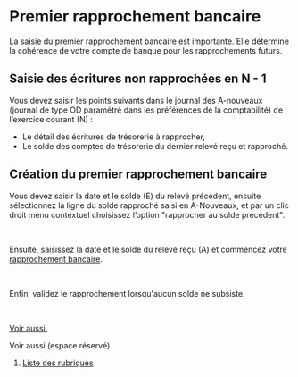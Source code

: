 # Premier rapprochement bancaire



La saisie du premier rapprochement bancaire est importante. Elle détermine 
 la cohérence de votre compte de banque pour les rapprochements futurs.


## Saisie des écritures non rapprochées en N - 1


Vous devez saisir les points suivants dans le journal des A-nouveaux 
 (journal de type OD paramétré dans les préférences de la comptabilité) 
 de l’exercice courant (N) :


* Le détail des écritures 
 de trésorerie à rapprocher,
* Le solde des comptes 
 de trésorerie du dernier relevé reçu et rapproché.


## Création du premier rapprochement bancaire


Vous devez saisir la date et le solde (E) du relevé précédent, ensuite 
 sélectionnez la ligne du solde rapproché saisi en A-Nouveaux, et par un 
 clic droit menu contextuel choisissez l’option "rapprocher au solde 
 précédent".


 


Ensuite, saisissez la date et le solde du relevé reçu (A) et commencez 
 votre [rapprochement bancaire](../1/Introduction.md).


 


Enfin, validez le rapprochement lorsqu'aucun solde ne subsiste.


 


[Voir aussi.](javascript:RelatedTopic0.Click())


Voir aussi (espace réservé)
 

1. [Liste des rubriques](#)



